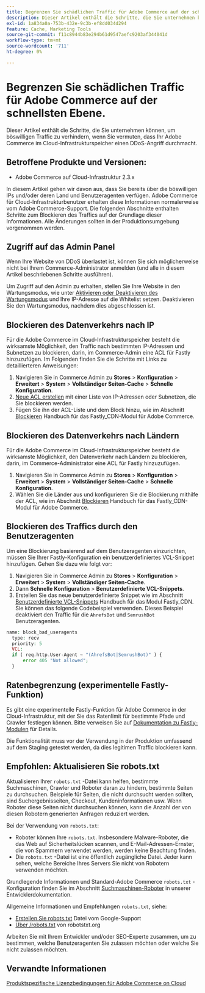 ```yaml
---
title: Begrenzen Sie schädlichen Traffic für Adobe Commerce auf der schnellsten Ebene.
description: Dieser Artikel enthält die Schritte, die Sie unternehmen können, um böswilligen Traffic zu verhindern, wenn Sie vermuten, dass Ihr Adobe Commerce im Cloud-Infrastrukturspeicher einen DDoS-Angriff durchmacht.
exl-id: 1a834a0a-753b-432e-9c3b-ef8dd034d294
feature: Cache, Marketing Tools
source-git-commit: f11c8944b83e294b61d9547aefc9203af344041d
workflow-type: tm+mt
source-wordcount: '711'
ht-degree: 0%

---
```


# Begrenzen Sie schädlichen Traffic für Adobe Commerce auf der schnellsten Ebene.

Dieser Artikel enthält die Schritte, die Sie unternehmen können, um böswilligen Traffic zu verhindern, wenn Sie vermuten, dass Ihr Adobe Commerce im Cloud-Infrastrukturspeicher einen DDoS-Angriff durchmacht.

## Betroffene Produkte und Versionen:

* Adobe Commerce auf Cloud-Infrastruktur 2.3.x

In diesem Artikel gehen wir davon aus, dass Sie bereits über die böswilligen IPs und/oder deren Land und Benutzeragenten verfügen. Adobe Commerce für Cloud-Infrastrukturbenutzer erhalten diese Informationen normalerweise vom Adobe Commerce-Support. Die folgenden Abschnitte enthalten Schritte zum Blockieren des Traffics auf der Grundlage dieser Informationen. Alle Änderungen sollten in der Produktionsumgebung vorgenommen werden.

## Zugriff auf das Admin Panel

Wenn Ihre Website von DDoS überlastet ist, können Sie sich möglicherweise nicht bei Ihrem Commerce-Administrator anmelden (und alle in diesem Artikel beschriebenen Schritte ausführen).

Um Zugriff auf den Admin zu erhalten, stellen Sie Ihre Website in den Wartungsmodus, wie unter [Aktivieren oder Deaktivieren des Wartungsmodus](https://devdocs.magento.com/guides/v2.4/install-gde/install/cli/install-cli-subcommands-maint.html#instgde-cli-maint) und Ihre IP-Adresse auf die Whitelist setzen. Deaktivieren Sie den Wartungsmodus, nachdem dies abgeschlossen ist.

## Blockieren des Datenverkehrs nach IP

Für die Adobe Commerce im Cloud-Infrastrukturspeicher besteht die wirksamste Möglichkeit, den Traffic nach bestimmten IP-Adressen und Subnetzen zu blockieren, darin, im Commerce-Admin eine ACL für Fastly hinzuzufügen. Im Folgenden finden Sie die Schritte mit Links zu detaillierteren Anweisungen:

1. Navigieren Sie in Commerce Admin zu **Stores** > **Konfiguration** > **Erweitert** > **System** > **Vollständiger Seiten-Cache** > **Schnelle Konfiguration**.
1. [Neue ACL erstellen](https://github.com/fastly/fastly-magento2/blob/master/Documentation/Guides/ACL.md) mit einer Liste von IP-Adressen oder Subnetzen, die Sie blockieren werden.
1. Fügen Sie ihn der ACL-Liste und dem Block hinzu, wie im Abschnitt [Blockieren](https://github.com/fastly/fastly-magento2/blob/master/Documentation/Guides/BLOCKING.md) Handbuch für das Fastly\_CDN-Modul für Adobe Commerce.

## Blockieren des Datenverkehrs nach Ländern

Für die Adobe Commerce im Cloud-Infrastrukturspeicher besteht die wirksamste Möglichkeit, den Datenverkehr nach Ländern zu blockieren, darin, im Commerce-Administrator eine ACL für Fastly hinzuzufügen.

1. Navigieren Sie in Commerce Admin zu **Stores** > **Konfiguration** > **Erweitert** > **System** > **Vollständiger Seiten-Cache** > **Schnelle Konfiguration**.
1. Wählen Sie die Länder aus und konfigurieren Sie die Blockierung mithilfe der ACL, wie im Abschnitt [Blockieren](https://github.com/fastly/fastly-magento2/blob/master/Documentation/Guides/BLOCKING.md) Handbuch für das Fastly\_CDN-Modul für Adobe Commerce.

## Blockieren des Traffics durch den Benutzeragenten

Um eine Blockierung basierend auf dem Benutzeragenten einzurichten, müssen Sie Ihrer Fastly-Konfiguration ein benutzerdefiniertes VCL-Snippet hinzufügen. Gehen Sie dazu wie folgt vor:

1. Navigieren Sie in Commerce Admin zu **Stores** > **Konfiguration** > **Erweitert** > **System** > **Vollständiger Seiten-Cache**.
1. Dann **Schnelle Konfiguration** > **Benutzerdefinierte VCL-Snippets**.
1. Erstellen Sie das neue benutzerdefinierte Snippet wie im Abschnitt [Benutzerdefinierte VCL-Snippets](https://github.com/fastly/fastly-magento2/blob/master/Documentation/Guides/CUSTOM-VCL-SNIPPETS.md) Handbuch für das Modul Fastly\_CDN. Sie können das folgende Codebeispiel verwenden. Dieses Beispiel deaktiviert den Traffic für die `AhrefsBot` und `SemrushBot` Benutzeragenten.

```php
name: block_bad_useragents
  type: recv
  priority: 5
  VCL:
  if ( req.http.User-Agent ~ "(AhrefsBot|SemrushBot)" ) {
      error 405 "Not allowed";
  }
```

## Ratenbegrenzung (experimentelle Fastly-Funktion)

Es gibt eine experimentelle Fastly-Funktion für Adobe Commerce in der Cloud-Infrastruktur, mit der Sie das Ratenlimit für bestimmte Pfade und Crawler festlegen können. Bitte verweisen Sie auf [Dokumentation zu Fastly-Modulen](https://github.com/fastly/fastly-magento2/blob/master/Documentation/Guides/RATE-LIMITING.md) für Details.

Die Funktionalität muss vor der Verwendung in der Produktion umfassend auf dem Staging getestet werden, da dies legitimen Traffic blockieren kann.

## Empfohlen: Aktualisieren Sie robots.txt

Aktualisieren Ihrer `robots.txt` -Datei kann helfen, bestimmte Suchmaschinen, Crawler und Roboter daran zu hindern, bestimmte Seiten zu durchsuchen. Beispiele für Seiten, die nicht durchsucht werden sollten, sind Suchergebnisseiten, Checkout, Kundeninformationen usw. Wenn Roboter diese Seiten nicht durchsuchen können, kann die Anzahl der von diesen Robotern generierten Anfragen reduziert werden.

Bei der Verwendung von `robots.txt`:

* Roboter können Ihre `robots.txt`. Insbesondere Malware-Roboter, die das Web auf Sicherheitslücken scannen, und E-Mail-Adressen-Ernster, die von Spammern verwendet werden, werden keine Beachtung finden.
* Die `robots.txt` -Datei ist eine öffentlich zugängliche Datei. Jeder kann sehen, welche Bereiche Ihres Servers Sie nicht von Robotern verwenden möchten.

Grundlegende Informationen und Standard-Adobe Commerce `robots.txt` -Konfiguration finden Sie im Abschnitt [Suchmaschinen-Roboter](https://docs.magento.com/m2/ee/user_guide/marketing/search-engine-robots.html) in unserer Entwicklerdokumentation.

Allgemeine Informationen und Empfehlungen `robots.txt`, siehe:

* [Erstellen Sie robots.txt](https://developers.google.com/search/docs/advanced/robots/create-robots-txt) Datei vom Google-Support
* [Über /robots.txt](https://www.robotstxt.org/robotstxt.html) von robotstxt.org

Arbeiten Sie mit Ihrem Entwickler und/oder SEO-Experte zusammen, um zu bestimmen, welche Benutzeragenten Sie zulassen möchten oder welche Sie nicht zulassen möchten.

## Verwandte Informationen

[Produktspezifische Lizenzbedingungen für Adobe Commerce on Cloud](https://www.adobe.com/content/dam/cc/en/legal/terms/enterprise/pdfs/PSLT-AdobeCommerceCloud-WW-2023v1.pdf)
